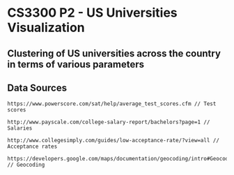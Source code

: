 # CS3300 P2 - US Universities Visualization 

## Clustering of US universities across the country in terms of various parameters 

## Data Sources 

	https://www.powerscore.com/sat/help/average_test_scores.cfm // Test scores 
	
	http://www.payscale.com/college-salary-report/bachelors?page=1 // Salaries 

	http://www.collegesimply.com/guides/low-acceptance-rate/?view=all // Acceptance rates 

	https://developers.google.com/maps/documentation/geocoding/intro#Geocoding // Geocoding 

	


	